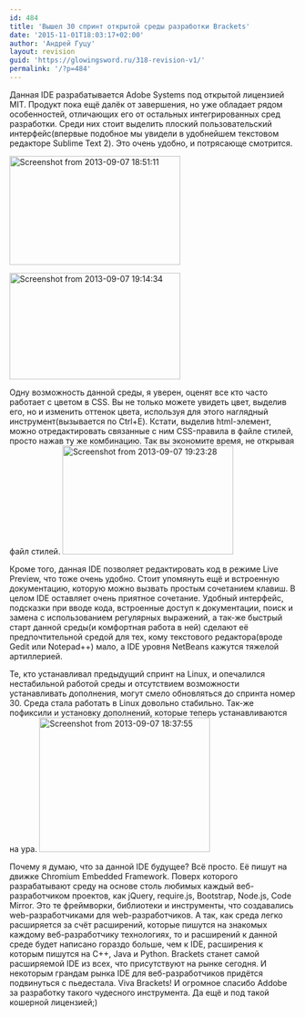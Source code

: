 ```yaml
---
id: 484
title: 'Вышел 30 спринт открытой среды разработки Brackets'
date: '2015-11-01T18:03:17+02:00'
author: 'Андрей Гуцу'
layout: revision
guid: 'https://glowingsword.ru/318-revision-v1/'
permalink: '/?p=484'
---
```


Данная IDE разрабатывается Adobe Systems под открытой лицензией MIT. Продукт пока ещё далёк от завершения, но уже обладает рядом особенностей, отличающих его от остальных интегрированных сред разработки. Среди них стоит выделить плоский пользовательский интерфейс(впервые подобное мы увидели в удобнейшем текстовом редакторе Sublime Text 2). Это очень удобно, и потрясающе смотрится.

<a href="https://glowingsword.ru/wp-content/uploads/2013/09/Screenshot-from-2013-09-07-185111.png"><img src="https://glowingsword.ru/wp-content/uploads/2013/09/Screenshot-from-2013-09-07-185111-300x191.png" alt="Screenshot from 2013-09-07 18:51:11" width="300" height="191" class="aligncenter size-medium wp-image-323" /></a>

<a href="https://glowingsword.ru/wp-content/uploads/2013/09/Screenshot-from-2013-09-07-191434.png"><img src="https://glowingsword.ru/wp-content/uploads/2013/09/Screenshot-from-2013-09-07-191434-300x187.png" alt="Screenshot from 2013-09-07 19:14:34" width="300" height="187" class="aligncenter size-medium wp-image-322" /></a>

Одну возможность данной среды, я уверен, оценят все кто часто работает с цветом в CSS. Вы не только можете увидеть цвет, выделив его, но и изменить оттенок цвета, используя  для этого наглядный инструмент(вызывается по Ctrl+E). Кстати, выделив html-элемент, можно отредактировать связанные с ним CSS-правила в файле стилей, просто нажав ту же комбинацию. Так вы экономите время, не открывая файл стилей.
<a href="https://glowingsword.ru/wp-content/uploads/2013/09/Screenshot-from-2013-09-07-192328.png"><img src="https://glowingsword.ru/wp-content/uploads/2013/09/Screenshot-from-2013-09-07-192328-300x191.png" alt="Screenshot from 2013-09-07 19:23:28" width="300" height="191" class="aligncenter size-medium wp-image-325" /></a> 

Кроме того, данная IDE позволяет редактировать код в режиме Live Preview, что тоже очень удобно. Стоит упомянуть ещё и встроенную документацию, которую можно вызвать простым сочетанием клавиш. В целом IDE оставляет очень приятное сочетание. Удобный интерфейс, подсказки при вводе кода, встроенные доступ к документации, поиск и замена с использованием регулярных выражений, а так-же быстрый старт данной среды(и комфортная работа в ней) сделают её предпочтительной средой для тех, кому текстового редактора(вроде Gedit или Notepad++) мало, а IDE уровня NetBeans кажутся тяжелой артиллерией.

Те, кто устанавливал предыдущий спринт на Linux, и опечалился нестабильной работой среды и отсутствием возможности устанавливать дополнения, могут смело обновляться до спринта номер 30. Среда стала работать в Linux довольно стабильно. Так-же пофиксили и установку дополнений, которые теперь устанавливаются на ура.
<a href="https://glowingsword.ru/wp-content/uploads/2013/09/Screenshot-from-2013-09-07-183755.png"><img src="https://glowingsword.ru/wp-content/uploads/2013/09/Screenshot-from-2013-09-07-183755-300x236.png" alt="Screenshot from 2013-09-07 18:37:55" width="300" height="236" class="aligncenter size-medium wp-image-319" /></a>

Почему я думаю, что за данной IDE будущее? Всё просто. Её пишут на движке Chromium Embedded Framework. Поверх которого разрабатывают среду на основе столь любимых каждый веб-разработчиком проектов, как jQuery, require.js, Bootstrap, Node.js, Code Mirror. Это те фреймворки, библиотеки и инструменты, что создавались web-разработчиками для web-разработчиков. А так, как среда легко расширяется за счёт расширений, которые пишутся на знакомых каждому веб-разработчику технологиях, то и расширений к данной среде будет написано гораздо больше, чем к IDE, расширения к которым пишутся на C++, Java и Python. Brackets станет самой расширяемой IDE из всех, что присутствуют на рынке сегодня. И некоторым грандам рынка IDE для веб-разработчиков придётся подвинуться с пьедестала. Viva Brackets! И огромное спасибо Addobe за разработку такого чудесного инструмента. Да ещё и под такой кошерной лицензией;)